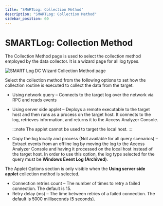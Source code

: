 ```yaml
---
title: "SMARTLog: Collection Method"
description: "SMARTLog: Collection Method"
sidebar_position: 60
---
```


# SMARTLog: Collection Method

The Collection Method page is used to select the collection method employed by the data collector.
It is a wizard page for all log types.

![SMART Log DC Wizard Collection Method page](/img/product_docs/accessanalyzer/12.0/admin/datacollector/smartlog/collectionmethod.webp)

Select the collection method from the following options to set how the collection routine is
executed to collect the data from the target.

- Using network query – Connects to the target log over the network via RPC and reads events
- Using server side applet – Deploys a remote executable to the target host and then runs as a
  process on the target host. It connects to the log, retrieves information, and returns it to the
  Access Analyzer Console.

    :::note
    The applet cannot be used to target the local host.
    :::


- Copy the log locally and process (Not available for all query scenarios) – Extract events from an
  offline log by moving the log to the Access Analyzer Console and having it processed on the local
  host instead of the target host. In order to use this option, the log type selected for the query
  must be **Windows Event Log (Archived)**.

The Applet Options section is only visible when the **Using server side applet** collection method
is selected.

- Connection retries count – The number of times to retry a failed connection. The default is 15.
- Retry delay (ms) – The time between retries of a failed connection. The default is 5000
  milliseconds (5 seconds).
